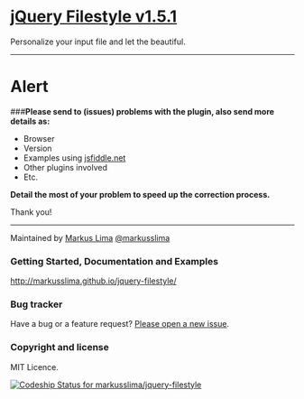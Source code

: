 # [jQuery Filestyle v1.5.1](http://markusslima.github.io/jquery-filestyle/)

Personalize your input file and let the beautiful.

------------------------------------------------------------------------------------
# Alert

###**Please send to (issues) problems with the plugin, also send more details as:**
* Browser
* Version
* Examples using [jsfiddle.net](https://jsfiddle.net/)
* Other plugins involved
* Etc.
 
**Detail the most of your problem to speed up the correction process.**

Thank you!

-------------------------------------------------------------------------------------

Maintained by [Markus Lima](https://github.com/markusslima) [@markusslima](https://twitter.com/markusslima)

### Getting Started, Documentation and Examples
http://markusslima.github.io/jquery-filestyle/

### Bug tracker

Have a bug or a feature request? [Please open a new issue](https://github.com/markusslima/jquery-filestyle/issues).

### Copyright and license

MIT Licence.

[ ![Codeship Status for markusslima/jquery-filestyle](https://www.codeship.io/projects/f54616a0-368c-0132-02be-66e2e8c2d9ae/status)](https://www.codeship.io/projects/41427)
